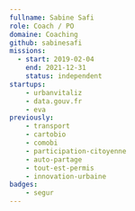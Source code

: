 ```yaml
---
fullname: Sabine Safi
role: Coach / PO
domaine: Coaching
github: sabinesafi
missions:
  - start: 2019-02-04
    end: 2021-12-31
    status: independent
startups:
    - urbanvitaliz
    - data.gouv.fr
    - eva
previously:
    - transport
    - cartobio
    - comobi
    - participation-citoyenne
    - auto-partage
    - tout-est-permis
    - innovation-urbaine
badges:
    - segur
---
```


